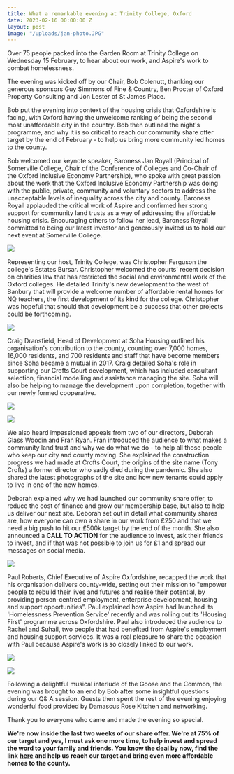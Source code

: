 ```yaml
---
title: What a remarkable evening at Trinity College, Oxford
date: 2023-02-16 00:00:00 Z
layout: post
image: "/uploads/jan-photo.JPG"
---
```


Over 75 people packed into the Garden Room at Trinity College on Wednesday 15 February, to hear about our work, and Aspire's work to combat homelessness.  
  
The evening was kicked off by our Chair, Bob Colenutt, thanking our generous sponsors Guy Simmons of Fine & Country, Ben Procter of Oxford Property Consulting and Jon Lester of St James Place.  
  
Bob put the evening into context of the housing crisis that Oxfordshire is facing, with Oxford having the unwelcome ranking of being the second most unaffordable city in the country. Bob then outlined the night's programme, and why it is so critical to reach our community share offer target by the end of February - to help us bring more community led homes to the county.   
  
Bob welcomed our keynote speaker, Baroness Jan Royall (Principal of Somerville College, Chair of the Conference of Colleges and Co-Chair of the Oxford Inclusive Economy Partnership), who spoke with great passion about the work that the Oxford Inclusive Economy Partnership was doing with the public, private, community and voluntary sectors to address the unacceptable levels of inequality across the city and county. Baroness Royall applauded the critical work of Aspire and confirmed her strong support for community land trusts as a way of addressing the affordable housing crisis. Encouraging others to follow her lead, Baroness Royall committed to being our latest investor and generously invited us to hold our next event at Somerville College.

![](/uploads/chris-ferguson.JPG)

Representing our host, Trinity College, was Christopher Ferguson the college's Estates Bursar. Christopher welcomed the courts' recent decision on charities law that has restricted the social and environmental work of the Oxford colleges. He detailed Trinity's new development to the west of Banbury that will provide a welcome number of affordable rental homes for NQ teachers, the first development of its kind for the college. Christopher was hopeful that should that development be a success that other projects could be forthcoming.

![](/uploads/craig.JPG)

Craig Dransfield, Head of Development at Soha Housing outlined his organisation's contribution to the county, counting over 7,000 homes, 16,000 residents, and 700 residents and staff that have become members since Soha became a mutual in 2017. Craig detailed Soha's role in supporting our Crofts Court development, which has included consultant selection, financial modelling and assistance managing the site. Soha will also be helping to manage the development upon completion, together with our newly formed cooperative.

![](/uploads/deborah.JPG)

![](/uploads/fran.JPG)

We also heard impassioned appeals from two of our directors, Deborah Glass Woodin and Fran Ryan. Fran introduced the audience to what makes a community land trust and why we do what we do - to help all those people who keep our city and county moving. She explained the construction progress we had made at Crofts Court, the origins of the site name (Tony Crofts) a former director who sadly died during the pandemic. She also shared the latest photographs of the site and how new tenants could apply to live in one of the new homes.  
  
Deborah explained why we had launched our community share offer, to reduce the cost of finance and grow our membership base, but also to help us deliver our next site. Deborah set out in detail what community shares are, how everyone can own a share in our work from £250 and that we need a big push to hit our £500k target by the end of the month. She also announced a **CALL TO ACTION** for the audience to invest, ask their friends to invest, and if that was not possible to join us for £1 and spread our messages on social media.

![](/uploads/paul.JPG)

Paul Roberts, Chief Executive of Aspire Oxfordshire, recapped the work that his organisation delivers county-wide, setting out their mission to "empower people to rebuild their lives and futures and realise their potential, by providing person-centred employment, enterprise development, housing and support opportunities". Paul explained how Aspire had launched its 'Homelessness Prevention Service' recently and was rolling out its 'Housing First' programme across Oxfordshire. Paul also introduced the audience to Rachel and Suhail, two people that had benefited from Aspire's employment and housing support services. It was a real pleasure to share the occasion with Paul because Aspire's work is so closely linked to our work.

![](/uploads/choir.JPG)

![](/uploads/bob-and-front-screen.jpg)

Following a delightful musical interlude of the Goose and the Common, the evening was brought to an end by Bob after some insightful questions during our Q& A session. Guests then spent the rest of the evening enjoying wonderful food provided by Damascus Rose Kitchen and networking.

Thank you to everyone who came and made the evening so special.

**We're now inside the last two weeks of our share offer. We're at 75% of our target and yes, I must ask one more time, to help invest and spread the word to your family and friends. You know the deal by now, find the link** [**here**](https://oclt.us7.list-manage.com/track/click?u=705f7de83867afe997c4f8eba&id=c2369c7828&e=8607cab1ab) **and help us reach our target and bring even more affordable homes to the county.**